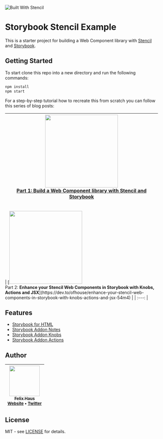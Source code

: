 ![Built With Stencil](https://img.shields.io/badge/-Built%20With%20Stencil-16161d.svg?logo=data%3Aimage%2Fsvg%2Bxml%3Bbase64%2CPD94bWwgdmVyc2lvbj0iMS4wIiBlbmNvZGluZz0idXRmLTgiPz4KPCEtLSBHZW5lcmF0b3I6IEFkb2JlIElsbHVzdHJhdG9yIDE5LjIuMSwgU1ZHIEV4cG9ydCBQbHVnLUluIC4gU1ZHIFZlcnNpb246IDYuMDAgQnVpbGQgMCkgIC0tPgo8c3ZnIHZlcnNpb249IjEuMSIgaWQ9IkxheWVyXzEiIHhtbG5zPSJodHRwOi8vd3d3LnczLm9yZy8yMDAwL3N2ZyIgeG1sbnM6eGxpbms9Imh0dHA6Ly93d3cudzMub3JnLzE5OTkveGxpbmsiIHg9IjBweCIgeT0iMHB4IgoJIHZpZXdCb3g9IjAgMCA1MTIgNTEyIiBzdHlsZT0iZW5hYmxlLWJhY2tncm91bmQ6bmV3IDAgMCA1MTIgNTEyOyIgeG1sOnNwYWNlPSJwcmVzZXJ2ZSI%2BCjxzdHlsZSB0eXBlPSJ0ZXh0L2NzcyI%2BCgkuc3Qwe2ZpbGw6I0ZGRkZGRjt9Cjwvc3R5bGU%2BCjxwYXRoIGNsYXNzPSJzdDAiIGQ9Ik00MjQuNywzNzMuOWMwLDM3LjYtNTUuMSw2OC42LTkyLjcsNjguNkgxODAuNGMtMzcuOSwwLTkyLjctMzAuNy05Mi43LTY4LjZ2LTMuNmgzMzYuOVYzNzMuOXoiLz4KPHBhdGggY2xhc3M9InN0MCIgZD0iTTQyNC43LDI5Mi4xSDE4MC40Yy0zNy42LDAtOTIuNy0zMS05Mi43LTY4LjZ2LTMuNkgzMzJjMzcuNiwwLDkyLjcsMzEsOTIuNyw2OC42VjI5Mi4xeiIvPgo8cGF0aCBjbGFzcz0ic3QwIiBkPSJNNDI0LjcsMTQxLjdIODcuN3YtMy42YzAtMzcuNiw1NC44LTY4LjYsOTIuNy02OC42SDMzMmMzNy45LDAsOTIuNywzMC43LDkyLjcsNjguNlYxNDEuN3oiLz4KPC9zdmc%2BCg%3D%3D&colorA=16161d&style=flat-square)

# Storybook Stencil Example

This is a starter project for building a Web Component library with [Stencil](https://stenciljs.com/) and [Storybook](https://storybook.js.org/).

## Getting Started

To start clone this repo into a new directory and run the following commands:

```sh
npm install
npm start
```

For a step-by-step tutorial how to recreate this from scratch you can follow this series of blog posts:

<!-- prettier-ignore-start -->

| [<img src="https://res.cloudinary.com/practicaldev/image/fetch/s--6PZ7zVmo--/c_imagga_scale,f_auto,fl_progressive,h_500,q_auto,w_1000/https://res.cloudinary.com/practicaldev/image/fetch/s--Xzs5q7Rn--/c_imagga_scale%2Cf_auto%2Cfl_progressive%2Ch_420%2Cq_auto%2Cw_1000/https://dev-to-uploads.s3.amazonaws.com/i/grxlcvcbwkztn1h3tses.jpg" height="240px;"/><br />Part 1: <b>Build a Web Component library with Stencil and Storybook</b>](https://dev.to/ofhouse/build-a-web-component-library-with-stencil-and-storybook-c27) |
| :---: |
<br />
| [<img src="https://res.cloudinary.com/practicaldev/image/fetch/s--XX_EUY3X--/c_imagga_scale,f_auto,fl_progressive,h_500,q_auto,w_1000/https://res.cloudinary.com/practicaldev/image/fetch/s--lmNpLW7Y--/c_imagga_scale%2Cf_auto%2Cfl_progressive%2Ch_420%2Cq_auto%2Cw_1000/https://dev-to-uploads.s3.amazonaws.com/i/e8peacroqhzp9uv9rstt.jpg" height="240px;"/><br />Part 2: <b>Enhance your Stencil Web Components in Storybook with Knobs, Actions and JSX</b>](https://dev.to/ofhouse/enhance-your-stencil-web-components-in-storybook-with-knobs-actions-and-jsx-54m4) |
| :---: |

<!-- prettier-ignore-end -->

## Features

- [Storybook for HTML](https://storybook.js.org/docs/guides/guide-html/)
- [Storybook Addon Notes](https://www.npmjs.com/package/@storybook/addon-notes)
- [Storybook Addon Knobs](https://www.npmjs.com/package/@storybook/addon-knobs)
- [Storybook Addon Actions](https://www.npmjs.com/package/@storybook/addon-actions)

## Author

<!-- prettier-ignore-start -->

| [<img src="https://avatars0.githubusercontent.com/u/472867?v=4" width="100px;"/><br /><sub><b>Felix Haus</b></sub>](https://github.com/ofhouse)<br /><sub>[Website](https://felix.house/) • [Twitter](https://twitter.com/ofhouse)</sub>|
| :---: |

<!-- prettier-ignore-end -->

## License

MIT - see [LICENSE](./LICENSE) for details.
